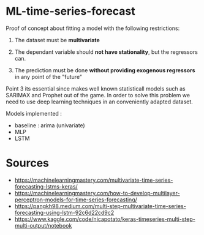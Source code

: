 # ML-time-series-forecast

Proof of concept about fitting a model with the following restrictions: 

1. The dataset must be **multivariate**

2. The dependant variable should **not have stationality**, but the regressors can.
3. The prediction must be done **without providing exogenous regressors** in any point of the "future"

Point 3 its essential since makes well known statisticall models such as SARIMAX and Prophet out of the game. In order to solve this problem we need to use deep learning techniques in an conveniently adapted dataset.

Models implemented : 

- baseline : arima (univariate)
- MLP 
- LSTM



# Sources 
- https://machinelearningmastery.com/multivariate-time-series-forecasting-lstms-keras/
- https://machinelearningmastery.com/how-to-develop-multilayer-perceptron-models-for-time-series-forecasting/
- https://pangkh98.medium.com/multi-step-multivariate-time-series-forecasting-using-lstm-92c6d22cd9c2
- https://www.kaggle.com/code/nicapotato/keras-timeseries-multi-step-multi-output/notebook
